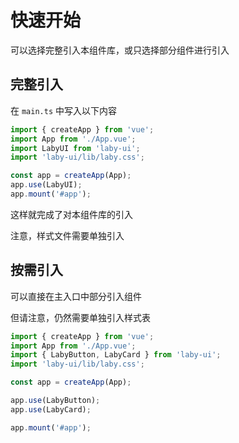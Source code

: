 # 快速开始

可以选择完整引入本组件库，或只选择部分组件进行引入

## 完整引入

在 `main.ts` 中写入以下内容

```typescript
import { createApp } from 'vue';
import App from './App.vue';
import LabyUI from 'laby-ui';
import 'laby-ui/lib/laby.css';

const app = createApp(App);
app.use(LabyUI);
app.mount('#app');
```

这样就完成了对本组件库的引入

注意，样式文件需要单独引入

## 按需引入

可以直接在主入口中部分引入组件

但请注意，仍然需要单独引入样式表

```typescript
import { createApp } from 'vue';
import App from './App.vue';
import { LabyButton, LabyCard } from 'laby-ui';
import 'laby-ui/lib/laby.css';

const app = createApp(App);

app.use(LabyButton);
app.use(LabyCard);

app.mount('#app');
```